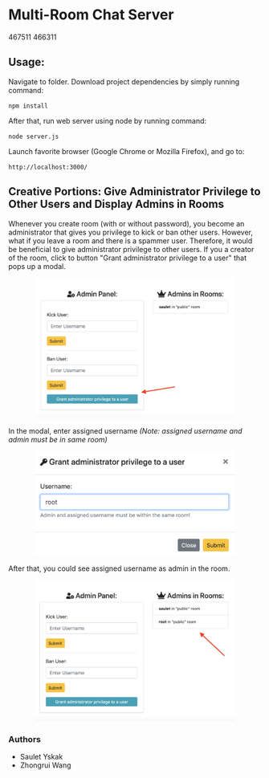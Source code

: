 # Multi-Room Chat Server
467511
466311

## Usage:

Navigate to folder. Download project dependencies by simply running command:
```
npm install
```

After that, run web server using node by running command:

```
node server.js
```

Launch favorite browser (Google Chrome or Mozilla Firefox), and go to:

```
http://localhost:3000/
```

## Creative Portions: Give Administrator Privilege to Other Users and Display Admins in Rooms

Whenever you create room (with or without password), you become an administrator that gives you privilege to kick or ban other users. However, what if you leave a room and there is a spammer user. Therefore, it would be beneficial to give administrator privilege to other users. If you a creator of the room, click to button "Grant administrator privilege to a user" that pops up a modal.

<p style="text-align: center;">
    <img src="application/img/img1.png" width="400">
</p>

In the modal, enter assigned username *(Note: assigned username and admin must be in same room)*

<p style="text-align: center;">
    <img src="application/img/img2.png" width="400">
</p>

After that, you could see assigned username as admin in the room.

<p style="text-align: center;">
    <img src="application/img/img3.png" width="400">
</p>

### Authors
* Saulet Yskak
* Zhongrui Wang

